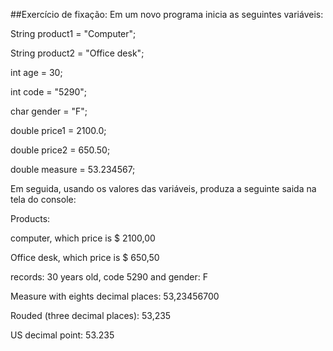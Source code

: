 ##Exercício de fixação:
Em um novo programa inicia as seguintes variáveis:

String product1 = "Computer";

String product2 = "Office desk";

int age = 30;

int code = "5290";

char gender = "F";

double price1 = 2100.0;

double price2 = 650.50;

double measure = 53.234567;



Em seguida, usando os valores das variáveis, produza a seguinte saida na tela 
do console:

Products:

computer, which price is $ 2100,00

Office desk, which price is $ 650,50


records: 30 years old, code 5290 and gender: F


Measure with eights decimal places: 53,23456700

Rouded (three decimal places): 53,235

US decimal point: 53.235

